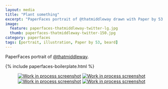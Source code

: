 ```yaml
---
layout: media
title: "Plant something"
excerpt: "PaperFaces portrait of @thatmiddleway drawn with Paper by 53 on an iPad."
image: 
  feature: paperfaces-thatmiddleway-twitter-lg.jpg
  thumb: paperfaces-thatmiddleway-twitter-150.jpg
category: paperfaces
tags: [portrait, illustration, Paper by 53, beard]
---
```


PaperFaces portrait of [@thatmiddleway](http://twitter.com/thatmiddleway).

{% include paperfaces-boilerplate.html %}

<figure class="half">
	<a href="{{ site.url }}/images/paperfaces-thatmiddleway-process-1-lg.jpg"><img src="{{ site.url }}/images/paperfaces-thatmiddleway-process-1-600.jpg" alt="Work in process screenshot"></a>
	<a href="{{ site.url }}/images/paperfaces-thatmiddleway-process-2-lg.jpg"><img src="{{ site.url }}/images/paperfaces-thatmiddleway-process-2-600.jpg" alt="Work in process screenshot"></a>
	<a href="{{ site.url }}/images/paperfaces-thatmiddleway-process-3-lg.jpg"><img src="{{ site.url }}/images/paperfaces-thatmiddleway-process-3-600.jpg" alt="Work in process screenshot"></a>
	<a href="{{ site.url }}/images/paperfaces-thatmiddleway-process-4-lg.jpg"><img src="{{ site.url }}/images/paperfaces-thatmiddleway-process-4-600.jpg" alt="Work in process screenshot"></a>
</figure>